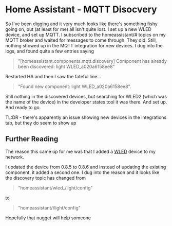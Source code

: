 # Home Assistant - MQTT Disocvery

So I've been digging and it very much looks like there's something fishy going on, but  (at least for me) all isn't quite lost.
I set up a new WLED device, and set up MQTT.  I subscribed to the homeassistant/# topics on my MQTT broker and waited for messages to come through.  They did.
Still, nothing showed up in the MQTT integration for new devices.
I dug into the logs, and found quite a few entries saying

> "[homeassistant.components.mqtt.discovery] Component has already been discovered: light WLED_a020a6158ee8"

Restarted HA and then I saw the fateful line...

> "Found new component: light WLED_a020a6158ee8".  

Still nothing in the discovered devices, but searching for WLED2 (which was the name of the device) in the developer states tool it was there.  And set up.  And ready to go.

TL:DR - there's apparently an issue showing new devices in the integrations tab, but they do seem to show up

## Further Reading

The reason this came up for me was that I added a [WLED](https://github.com/Aircoookie/WLED) device to my network.

I updated the device from 0.8.5 to 0.8.6 and instead of updating the existing component, it added a second one.  I dug into the reason and it looks like the discovery topic has changed from 

> "homeassistant/wled_<mac address>/light/config" 
  
to  
  
> "homeassistant/<configured servername>/light/config"

Hopefully that nugget will help someone
